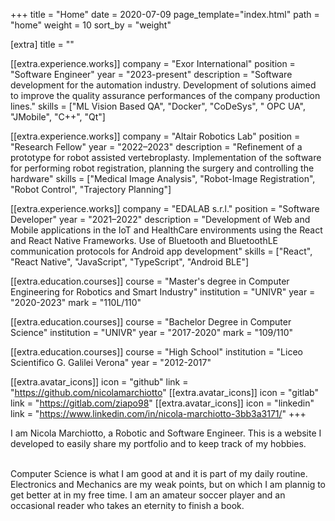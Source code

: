+++
title = "Home"
date = 2020-07-09
page_template="index.html"
path = "home"
weight = 10
sort_by = "weight"

[extra]
title = ""

[[extra.experience.works]]
  company = "Exor International"
  position = "Software Engineer"
  year = "2023-present"
  description = "Software development for the automation industry. Development of solutions aimed to improve the quality assurance performances of the company production lines."
  skills = ["ML Vision Based QA", "Docker", "CoDeSys", " OPC UA", "JMobile", "C++", "Qt"]

[[extra.experience.works]]
  company = "Altair Robotics Lab"
  position = "Research Fellow"
  year = "2022–2023"
  description = "Refinement of a prototype for robot assisted vertebroplasty. Implementation of the software for performing robot registration, planning the surgery and controlling the hardware"
  skills = ["Medical Image Analysis", "Robot-Image Registration", "Robot Control", "Trajectory Planning"]
   
[[extra.experience.works]]
  company = "EDALAB s.r.l."
  position = "Software Developer"
  year = "2021–2022"
  description = "Development of Web and Mobile applications in the IoT and HealthCare environments using the React and React Native Frameworks. Use of Bluetooth and BluetoothLE communication protocols for Android app development"
  skills = ["React", "React Native", "JavaScript", "TypeScript", "Android BLE"]

[[extra.education.courses]]
  course = "Master's degree in Computer Engineering for Robotics and Smart Industry"
  institution = "UNIVR"
  year = "2020-2023"
  mark = "110L/110"

[[extra.education.courses]]
  course = "Bachelor Degree in Computer Science"
  institution = "UNIVR"
  year = "2017-2020"
  mark = "109/110"

[[extra.education.courses]]
  course = "High School"
  institution = "Liceo Scientifico G. Galilei Verona"
  year = "2012-2017"



[[extra.avatar_icons]]
  icon = "github"
  link = "https://github.com/nicolamarchiotto"
[[extra.avatar_icons]]
  icon = "gitlab"
  link = "https://gitlab.com/ziapo98"
[[extra.avatar_icons]]
  icon = "linkedin"
  link = "https://www.linkedin.com/in/nicola-marchiotto-3bb3a3171/"
+++

I am Nicola Marchiotto, a Robotic and Software Engineer. This is a website I developed to easily share my portfolio and to keep track of my hobbies.

<br>
Computer Science is what I am good at and it is part of my daily routine. Electronics and Mechanics are my weak points, but on which I am plannig to get better at in my free time. I am an amateur soccer player and an occasional reader who takes an eternity to finish a book.
